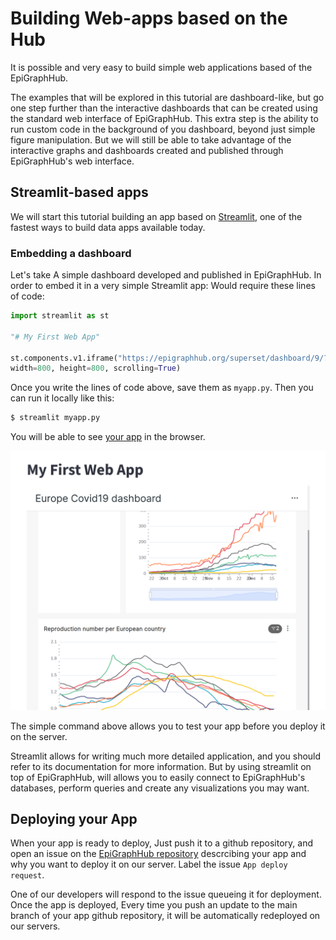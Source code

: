 # Building Web-apps based on the Hub

It is possible and very easy to build simple web applications based of the EpiGraphHub.

The examples that will be explored in this tutorial are dashboard-like, but go one step further than the interactive dashboards that can be created using the standard web interface of EpiGraphHub. This extra step is the ability to run custom code in the background of you dashboard, beyond just simple figure manipulation. But we will still be able to take advantage of the interactive graphs and dashboards created and published through EpiGraphHub's web interface.

## Streamlit-based apps

We will start this tutorial building an app based on [Streamlit](https://streamlit.io), one of the fastest ways to build data apps available today. 

### Embedding a dashboard
Let's take A simple dashboard developed and published in EpiGraphHub. In order to embed it in a very simple Streamlit app: Would require these lines of code:

```python
import streamlit as st

"# My First Web App"

st.components.v1.iframe("https://epigraphhub.org/superset/dashboard/9/?standalone=true",
width=800, height=800, scrolling=True)
```

Once you write the lines of code above, save them as `myapp.py`. Then you can run it locally like this:

```bash
$ streamlit myapp.py
```
You will be able to see [your app](http://localhost:8501/) in the browser.

![dash](embed_dash.png)

The simple command above allows you to test your app before you deploy it on the server. 

Streamlit allows for writing much more detailed application, and you should refer to its documentation for more information. But by using streamlit on top of EpiGraphHub, will allows you to easily connect to EpiGraphHub's databases, perform queries and create any visualizations you may want.


## Deploying your App
When your app is ready to deploy, Just push it to a github repository, and open an issue on the [EpiGraphHub repository](https://github.com/thegraphnetwork/EpiGraphHub/issues) descrcibing your app and why you want to deploy it on our server. Label the issue `App deploy request`.

One of our developers will respond to the issue queueing it for deployment. Once the app is deployed, Every time you push an update to the main branch of your app github repository, it will be automatically redeployed on our servers.


